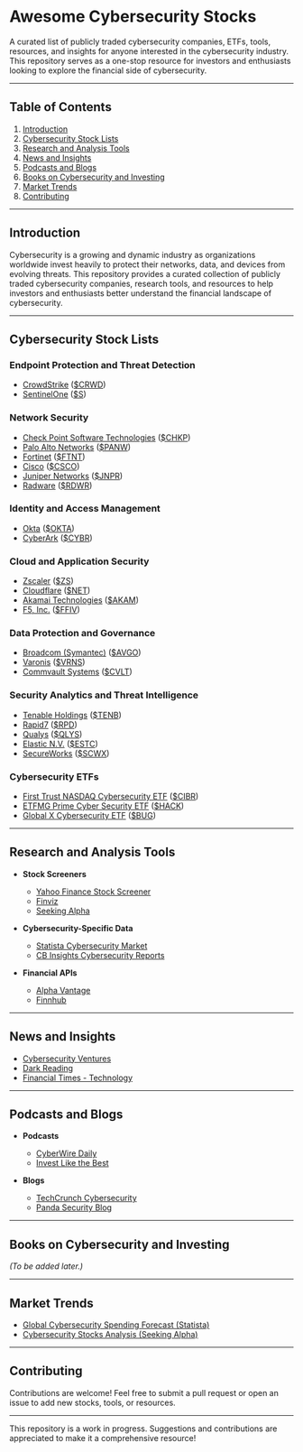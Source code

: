 # **Awesome Cybersecurity Stocks**

A curated list of publicly traded cybersecurity companies, ETFs, tools, resources, and insights for anyone interested in the cybersecurity industry. This repository serves as a one-stop resource for investors and enthusiasts looking to explore the financial side of cybersecurity.

---

## **Table of Contents**
1. [Introduction](#introduction)
2. [Cybersecurity Stock Lists](#cybersecurity-stock-lists)
3. [Research and Analysis Tools](#research-and-analysis-tools)
4. [News and Insights](#news-and-insights)
5. [Podcasts and Blogs](#podcasts-and-blogs)
6. [Books on Cybersecurity and Investing](#books-on-cybersecurity-and-investing)
7. [Market Trends](#market-trends)
8. [Contributing](#contributing)

---

## **Introduction**
Cybersecurity is a growing and dynamic industry as organizations worldwide invest heavily to protect their networks, data, and devices from evolving threats. This repository provides a curated collection of publicly traded cybersecurity companies, research tools, and resources to help investors and enthusiasts better understand the financial landscape of cybersecurity.

---

## **Cybersecurity Stock Lists**

### **Endpoint Protection and Threat Detection**
- [CrowdStrike](https://ir.crowdstrike.com/) ([$CRWD](https://finance.yahoo.com/quote/CRWD))
- [SentinelOne](https://investors.sentinelone.com/) ([$S](https://finance.yahoo.com/quote/S))

### **Network Security**
- [Check Point Software Technologies](https://www.checkpoint.com/about-us/investor-relations/) ([$CHKP](https://finance.yahoo.com/quote/CHKP))
- [Palo Alto Networks](https://investors.paloaltonetworks.com/) ([$PANW](https://finance.yahoo.com/quote/PANW))
- [Fortinet](https://investor.fortinet.com/) ([$FTNT](https://finance.yahoo.com/quote/FTNT))
- [Cisco](https://investor.cisco.com/) ([$CSCO](https://finance.yahoo.com/quote/CSCO))
- [Juniper Networks](https://investor.juniper.net/) ([$JNPR](https://finance.yahoo.com/quote/JNPR))
- [Radware](https://www.radware.com/investor-relations/) ([$RDWR](https://finance.yahoo.com/quote/RDWR))

### **Identity and Access Management**
- [Okta](https://investor.okta.com/) ([$OKTA](https://finance.yahoo.com/quote/OKTA))
- [CyberArk](https://www.cyberark.com/investors/) ([$CYBR](https://finance.yahoo.com/quote/CYBR))

### **Cloud and Application Security**
- [Zscaler](https://ir.zscaler.com/) ([$ZS](https://finance.yahoo.com/quote/ZS))
- [Cloudflare](https://investors.cloudflare.com/) ([$NET](https://finance.yahoo.com/quote/NET))
- [Akamai Technologies](https://www.akamai.com/company/investor-relations) ([$AKAM](https://finance.yahoo.com/quote/AKAM))
- [F5, Inc.](https://investors.f5.com/) ([$FFIV](https://finance.yahoo.com/quote/FFIV))

### **Data Protection and Governance**
- [Broadcom (Symantec)](https://investors.broadcom.com/) ([$AVGO](https://finance.yahoo.com/quote/AVGO))
- [Varonis](https://ir.varonis.com/) ([$VRNS](https://finance.yahoo.com/quote/VRNS))
- [Commvault Systems](https://ir.commvault.com/) ([$CVLT](https://finance.yahoo.com/quote/CVLT))

### **Security Analytics and Threat Intelligence**
- [Tenable Holdings](https://investors.tenable.com/) ([$TENB](https://finance.yahoo.com/quote/TENB))
- [Rapid7](https://investors.rapid7.com/) ([$RPD](https://finance.yahoo.com/quote/RPD))
- [Qualys](https://investor.qualys.com/) ([$QLYS](https://finance.yahoo.com/quote/QLYS))
- [Elastic N.V.](https://elastic.co/investor-relations/) ([$ESTC](https://finance.yahoo.com/quote/ESTC))
- [SecureWorks](https://investors.secureworks.com/) ([$SCWX](https://finance.yahoo.com/quote/SCWX))

### **Cybersecurity ETFs**
- [First Trust NASDAQ Cybersecurity ETF](https://www.ftportfolios.com/retail/etf/etfsummary.aspx?Ticker=CIBR) ([$CIBR](https://finance.yahoo.com/quote/CIBR))
- [ETFMG Prime Cyber Security ETF](https://etfmg.com/funds/hack/) ([$HACK](https://finance.yahoo.com/quote/HACK))
- [Global X Cybersecurity ETF](https://www.globalxetfs.com/funds/bug/) ([$BUG](https://finance.yahoo.com/quote/BUG))

---

## **Research and Analysis Tools**
- **Stock Screeners**
  - [Yahoo Finance Stock Screener](https://finance.yahoo.com/screener/new)
  - [Finviz](https://finviz.com/)
  - [Seeking Alpha](https://seekingalpha.com/)

- **Cybersecurity-Specific Data**
  - [Statista Cybersecurity Market](https://www.statista.com/outlook/tmo/cybersecurity/worldwide)
  - [CB Insights Cybersecurity Reports](https://www.cbinsights.com/research/cybersecurity/)

- **Financial APIs**
  - [Alpha Vantage](https://www.alphavantage.co/)
  - [Finnhub](https://finnhub.io/)

---

## **News and Insights**
- [Cybersecurity Ventures](https://cybersecurityventures.com/)
- [Dark Reading](https://www.darkreading.com/)
- [Financial Times - Technology](https://www.ft.com/technology)

---

## **Podcasts and Blogs**
- **Podcasts**
  - [CyberWire Daily](https://thecyberwire.com/podcasts/cyberwire-daily)
  - [Invest Like the Best](https://investlikethebest.libsyn.com/)

- **Blogs**
  - [TechCrunch Cybersecurity](https://techcrunch.com/tag/cybersecurity/)
  - [Panda Security Blog](https://www.pandasecurity.com/en/mediacenter/)

---

## **Books on Cybersecurity and Investing**
*(To be added later.)*

---

## **Market Trends**
- [Global Cybersecurity Spending Forecast (Statista)](https://www.statista.com/statistics/991304/worldwide-cybersecurity-spending/)
- [Cybersecurity Stocks Analysis (Seeking Alpha)](https://seekingalpha.com/)

---

## **Contributing**
Contributions are welcome! Feel free to submit a pull request or open an issue to add new stocks, tools, or resources.

---

This repository is a work in progress. Suggestions and contributions are appreciated to make it a comprehensive resource!
